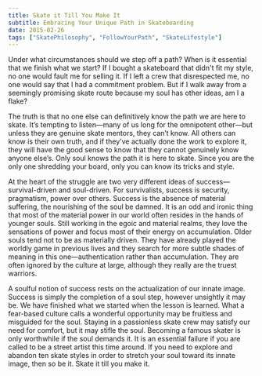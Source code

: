 ```yaml
---
title: Skate it Till You Make It
subtitle: Embracing Your Unique Path in Skateboarding
date: 2015-02-26
tags: ["SkatePhilosophy", "FollowYourPath", "SkateLifestyle"]
---
```


Under what circumstances should we step off a path? When is it essential that we finish what we start? If I bought a skateboard that didn't fit my style, no one would fault me for selling it. If I left a crew that disrespected me, no one would say that I had a commitment problem. But if I walk away from a seemingly promising skate route because my soul has other ideas, am I a flake?

The truth is that no one else can definitively know the path we are here to skate. It’s tempting to listen—many of us long for the omnipotent other—but unless they are genuine skate mentors, they can’t know. All others can know is their own truth, and if they’ve actually done the work to explore it, they will have the good sense to know that they cannot genuinely know anyone else’s. Only soul knows the path it is here to skate. Since you are the only one shredding your board, only you can know its tricks and style.

At the heart of the struggle are two very different ideas of success—survival-driven and soul-driven. For survivalists, success is security, pragmatism, power over others. Success is the absence of material suffering, the nourishing of the soul be damned. It is an odd and ironic thing that most of the material power in our world often resides in the hands of younger souls. Still working in the egoic and material realms, they love the sensations of power and focus most of their energy on accumulation. Older souls tend not to be as materially driven. They have already played the worldly game in previous lives and they search for more subtle shades of meaning in this one—authentication rather than accumulation. They are often ignored by the culture at large, although they really are the truest warriors.

A soulful notion of success rests on the actualization of our innate image. Success is simply the completion of a soul step, however unsightly it may be. We have finished what we started when the lesson is learned. What a fear-based culture calls a wonderful opportunity may be fruitless and misguided for the soul. Staying in a passionless skate crew may satisfy our need for comfort, but it may stifle the soul. Becoming a famous skater is only worthwhile if the soul demands it. It is an essential failure if you are called to be a street artist this time around. If you need to explore and abandon ten skate styles in order to stretch your soul toward its innate image, then so be it. Skate it till you make it.
